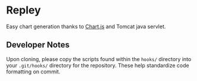 # Repley

Easy chart generation thanks to [Chart.js](http://www.chartjs.org) and Tomcat java servlet.

## Developer Notes

Upon cloning, please copy the scripts found within the `hooks/` directory into your `.git/hooks/` directory for the repository. These help standardize code formatting on commit.